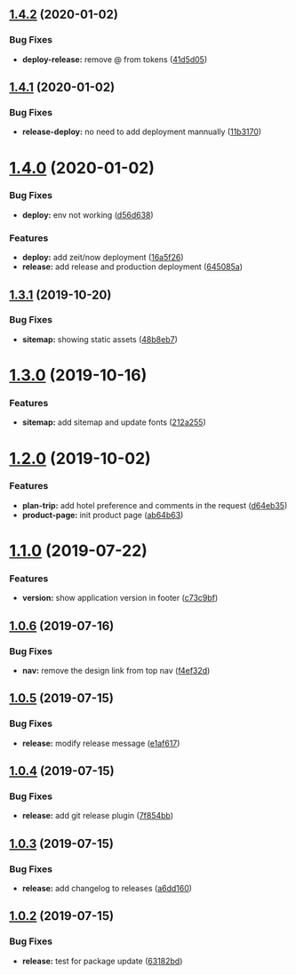 ## [1.4.2](https://github.com/tourepedia/www/compare/v1.4.1...v1.4.2) (2020-01-02)


### Bug Fixes

* **deploy-release:** remove @ from tokens ([41d5d05](https://github.com/tourepedia/www/commit/41d5d05))

## [1.4.1](https://github.com/tourepedia/www/compare/v1.4.0...v1.4.1) (2020-01-02)


### Bug Fixes

* **release-deploy:** no need to add deployment mannually ([11b3170](https://github.com/tourepedia/www/commit/11b3170))

# [1.4.0](https://github.com/tourepedia/www/compare/v1.3.1...v1.4.0) (2020-01-02)


### Bug Fixes

* **deploy:** env not working ([d56d638](https://github.com/tourepedia/www/commit/d56d638))


### Features

* **deploy:** add zeit/now deployment ([16a5f26](https://github.com/tourepedia/www/commit/16a5f26))
* **release:** add release and production deployment ([645085a](https://github.com/tourepedia/www/commit/645085a))

## [1.3.1](https://github.com/tourepedia/www/compare/v1.3.0...v1.3.1) (2019-10-20)


### Bug Fixes

* **sitemap:** showing static assets ([48b8eb7](https://github.com/tourepedia/www/commit/48b8eb7))

# [1.3.0](https://github.com/tourepedia/www/compare/v1.2.0...v1.3.0) (2019-10-16)


### Features

* **sitemap:** add sitemap and update fonts ([212a255](https://github.com/tourepedia/www/commit/212a255))

# [1.2.0](https://github.com/tourepedia/www/compare/v1.1.0...v1.2.0) (2019-10-02)


### Features

* **plan-trip:** add hotel preference and comments in the request ([d64eb35](https://github.com/tourepedia/www/commit/d64eb35))
* **product-page:** init product page ([ab64b63](https://github.com/tourepedia/www/commit/ab64b63))

# [1.1.0](https://github.com/tourepedia/www/compare/v1.0.6...v1.1.0) (2019-07-22)


### Features

* **version:** show application version in footer ([c73c9bf](https://github.com/tourepedia/www/commit/c73c9bf))

## [1.0.6](https://github.com/tourepedia/www/compare/v1.0.5...v1.0.6) (2019-07-16)


### Bug Fixes

* **nav:** remove the design link from top nav ([f4ef32d](https://github.com/tourepedia/www/commit/f4ef32d))

## [1.0.5](https://github.com/tourepedia/www/compare/v1.0.4...v1.0.5) (2019-07-15)


### Bug Fixes

* **release:** modify release message ([e1af617](https://github.com/tourepedia/www/commit/e1af617))

## [1.0.4](https://github.com/tourepedia/www/compare/v1.0.3...v1.0.4) (2019-07-15)


### Bug Fixes

* **release:** add git release plugin ([7f854bb](https://github.com/tourepedia/www/commit/7f854bb))

## [1.0.3](https://github.com/tourepedia/www/compare/v1.0.2...v1.0.3) (2019-07-15)


### Bug Fixes

* **release:** add changelog to releases ([a6dd160](https://github.com/tourepedia/www/commit/a6dd160))

## [1.0.2](https://github.com/tourepedia/www/compare/v1.0.1...v1.0.2) (2019-07-15)


### Bug Fixes

* **release:** test for package update ([63182bd](https://github.com/tourepedia/www/commit/63182bd))
